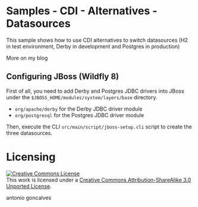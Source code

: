 # Samples - CDI - Alternatives - Datasources

This sample shows how to use CDI alternatives to switch datasources (H2 in test environment, Derby in development and Postgres in production)

More on my blog

## Configuring JBoss (Wildfly 8)

First of all, you need to add Derby and Postgres JDBC drivers into JBoss under the `$JBOSS_HOME/modules/system/layers/base` directory.
* `org/apache/derby` for the Derby JDBC driver module
* `org/postgresql` for the Postgres JDBC driver module

Then, execute the CLI `src/main/script/jboss-setup.cli` script to create the three datasources.

# Licensing

<a rel="license" href="http://creativecommons.org/licenses/by-sa/3.0/"><img alt="Creative Commons License" style="border-width:0" src="http://i.creativecommons.org/l/by-sa/3.0/88x31.png" /></a><br />This work is licensed under a <a rel="license" href="http://creativecommons.org/licenses/by-sa/3.0/">Creative Commons Attribution-ShareAlike 3.0 Unported License</a>.

<div class="footer">
    <span class="footerTitle"><span class="uc">a</span>ntonio <span class="uc">g</span>oncalves</span>
</div>